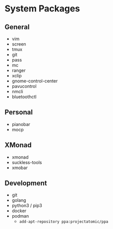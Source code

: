 # System Packages

## General
* vim
* screen
* tmux
* git
* pass
* mc
* ranger
* xclip
* gnome-control-center
* pavucontrol
* nmcli
* bluetoothctl

## Personal
* pianobar
* mocp

## XMonad
* xmonad
* suckless-tools
* xmobar

## Development
* git
* golang
* python3 / pip3
* docker
* podman
    - `add-apt-repository ppa:projectatomic/ppa`
